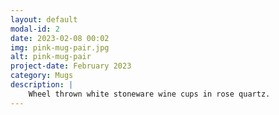 ```yaml
---
layout: default
modal-id: 2
date: 2023-02-08 00:02
img: pink-mug-pair.jpg
alt: pink-mug-pair
project-date: February 2023
category: Mugs
description: |
    Wheel thrown white stoneware wine cups in rose quartz.
---
```

